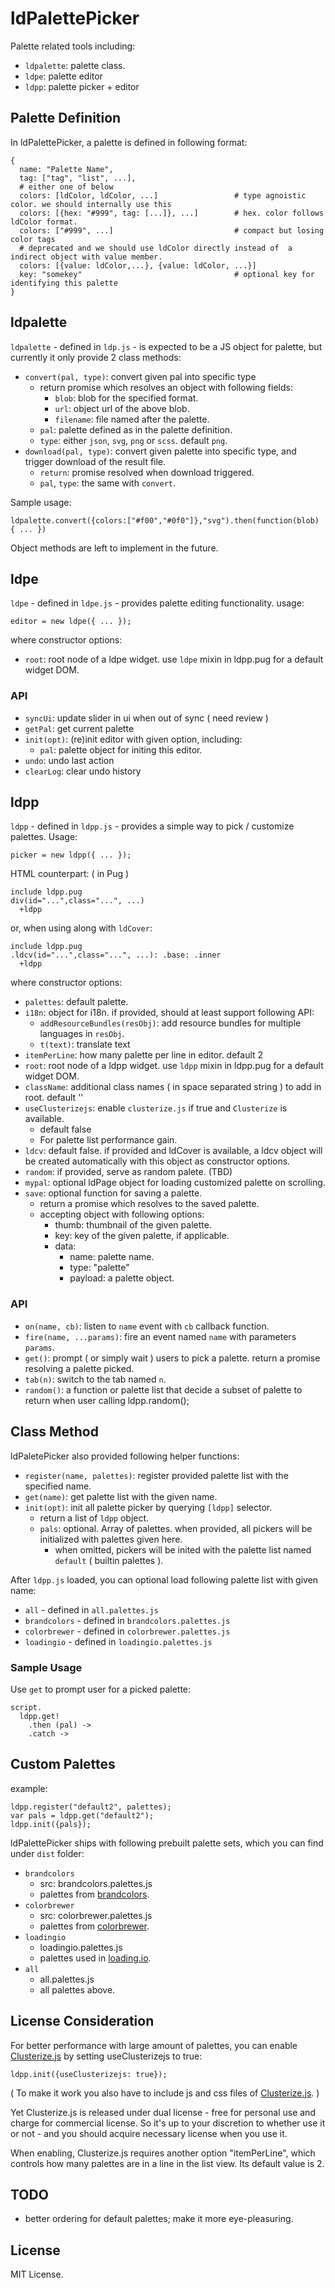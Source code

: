 # ldPalettePicker

Palette related tools including:

 - `ldpalette`: palette class.
 - `ldpe`: palette editor
 - `ldpp`: palette picker + editor


## Palette Definition

In ldPalettePicker, a palette is defined in following format:

    {
      name: "Palette Name",
      tag: ["tag", "list", ...],
      # either one of below
      colors: [ldColor, ldColor, ...]                 # type agnoistic color. we should internally use this
      colors: [{hex: "#999", tag: [...]}, ...]        # hex. color follows ldColor format.
      colors: ["#999", ...]                           # compact but losing color tags
      # deprecated and we should use ldColor directly instead of  a indirect object with value member.
      colors: [{value: ldColor,...}, {value: ldColor, ...}]
      key: "somekey"                                  # optional key for identifying this palette
    }


## ldpalette

`ldpalette` - defined in `ldp.js` - is expected to be a JS object for palette, but currently it only provide 2 class methods:

 - `convert(pal, type)`: convert given pal into specific type
   - return promise which resolves an object with following fields:
     - `blob`: blob for the specified format.
     - `url`: object url of the above blob.
     - `filename`: file named after the palette.
   - `pal`: palette defined as in the palette definition.
   - `type`: either `json`, `svg`, `png` or `scss`. default `png`.
 - `download(pal, type)`: convert given palette into specific type, and trigger download of the result file.
   - `return`: promise resolved when download triggered.
   - `pal`, `type`: the same with `convert`.

Sample usage:

    ldpalette.convert({colors:["#f00","#0f0"]},"svg").then(function(blob) { ... })

Object methods are left to implement in the future.


## ldpe

`ldpe` - defined in `ldpe.js` - provides palette editing functionality. usage:

    editor = new ldpe({ ... });

where constructor options:

 - `root`: root node of a ldpe widget. use `ldpe` mixin in ldpp.pug for a default widget DOM.

### API

 - `syncUi`: update slider in ui when out of sync ( need review )
 - `getPal`: get current palette
 - `init(opt)`: (re)init editor with given option, including:
   - `pal`: palette object for initing this editor.
 - `undo`: undo last action
 - `clearLog`: clear undo history


## ldpp

`ldpp` - defined in `ldpp.js` - provides a simple way to pick / customize palettes. Usage:

    picker = new ldpp({ ... });

HTML counterpart: ( in Pug )

    include ldpp.pug
    div(id="...",class="...", ...)
      +ldpp

or, when using along with `ldCover`:

    include ldpp.pug
    .ldcv(id="...",class="...", ...): .base: .inner
      +ldpp

where constructor options:

 - `palettes`: default palette.
 - `i18n`: object for i18n. if provided, should at least support following API:
   - `addResourceBundles(resObj)`: add resource bundles for multiple languages in `resObj`.
   - `t(text)`: translate text 
 - `itemPerLine`: how many palette per line in editor. default 2
 - `root`: root node of a ldpp widget. use `ldpp` mixin in ldpp.pug for a default widget DOM.
 - `className`: additional class names ( in space separated string ) to add in root. default ''
 - `useClusterizejs`: enable `clusterize.js` if true and `Clusterize` is available.
   - default false
   - For palette list performance gain.
 - `ldcv`: default false. if provided and ldCover is available, a ldcv object will be created automatically with this object as constructor options.
 - `random`: if provided, serve as random palete. (TBD)
 - `mypal`: optional ldPage object for loading customized palette on scrolling.
 - `save`: optional function for saving a palette.
    - return a promise which resolves to the saved palette.
    - accepting object with following options:
      - thumb: thumbnail of the given palette.
      - key: key of the given palette, if applicable.
      - data:
        - name: palette name.
        - type: "palette"
        - payload: a palette object.

### API

 - `on(name, cb)`: listen to `name` event with `cb` callback function.
 - `fire(name, ...params)`: fire an event named `name` with parameters `params`.
 - `get()`: prompt ( or simply wait ) users to pick a palette. return a promise resolving a palette picked.
 - `tab(n)`: switch to the tab named `n`.
 - `random()`: a function or palette list that decide a subset of palette to return when user calling ldpp.random();


## Class Method

ldPaletePicker also provided following helper functions:

 - `register(name, palettes)`: register provided palette list with the specified name.
 - `get(name)`: get palette list with the given name.
 - `init(opt)`: init all palette picker by querying `[ldpp]` selector.
   - return a list of `ldpp` object.
   - `pals`: optional. Array of palettes. when provided, all pickers will be initialized with palettes given here.
     - when omitted, pickers will be inited with the palette list named `default` ( builtin palettes ).

After `ldpp.js` loaded, you can optional load following palette list with given name:

 - `all` - defined in `all.palettes.js`
 - `brandcolors` - defined in `brandcolors.palettes.js`
 - `colorbrewer` - defined in `colorbrewer.palettes.js`
 - `loadingio` - defined in `loadingio.palettes.js`

### Sample Usage

Use `get` to prompt user for a picked palette:

    script.
      ldpp.get!
        .then (pal) ->
        .catch ->


## Custom Palettes

example:

    ldpp.register("default2", palettes);
    var pals = ldpp.get("default2");
    ldpp.init({pals});


ldPalettePicker ships with following prebuilt palette sets, which you can find under `dist` folder:

 * `brandcolors`
    - src: brandcolors.palettes.js
    - palettes from [brandcolors](http://brandcolors.net/).
 * `colorbrewer`
    - src: colorbrewer.palettes.js
    - palettes from [colorbrewer](https://colorbrewer2.org/).
 * `loadingio`
    - loadingio.palettes.js
    - palettes used in [loading.io](https://loading.io/color/feature/).
 * `all`
    - all.palettes.js
    - all palettes above.


## License Consideration

For better performance with large amount of palettes, you can enable [Clusterize.js](https://clusterize.js.org/) by setting useClusterizejs to true:

    ldpp.init({useClusterizejs: true});


( To make it work you also have to include js and css files of [Clusterize.js](https://clusterize.js.org/). )

Yet Clusterize.js is released under dual license - free for personal use and charge for commercial license. So it's up to your discretion to whether use it or not - and you should acquire necessary license when you use it.

When enabling, Clusterize.js requires another option "itemPerLine", which controls how many palettes are in a line in the list view. Its default value is 2.

## TODO

 * better ordering for default palettes; make it more eye-pleasuring.


## License

MIT License.
